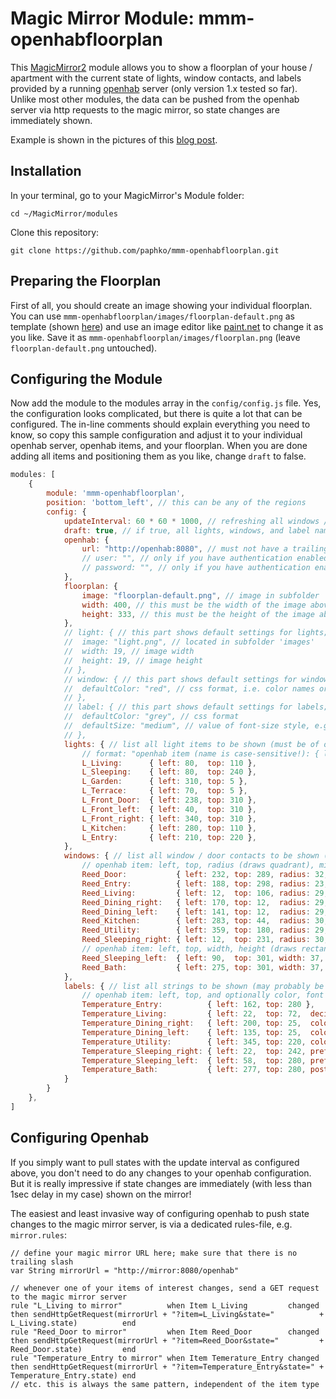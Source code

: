 # Magic Mirror Module: mmm-openhabfloorplan
This [MagicMirror2](https://github.com/MichMich/MagicMirror) module allows you to show a floorplan of your house / apartment with the current state of lights, window contacts, and labels provided by a running [openhab](http://www.openhab.org/) server (only version 1.x tested so far).
Unlike most other modules, the data can be pushed from the openhab server via http requests to the magic mirror, so state changes are immediately shown.

Example is shown in the pictures of this [blog post](https://paphko.blogspot.de/2016/01/magic-mirror-openhab.html).

## Installation

In your terminal, go to your MagicMirror's Module folder:
````
cd ~/MagicMirror/modules
````

Clone this repository:
````
git clone https://github.com/paphko/mmm-openhabfloorplan.git
````

## Preparing the Floorplan

First of all, you should create an image showing your individual floorplan.
You can use `mmm-openhabfloorplan/images/floorplan-default.png` as template (shown [here](images/README.md)) and use an image editor like [paint.net](http://www.getpaint.net/index.html) to change it as you like.
Save it as `mmm-openhabfloorplan/images/floorplan.png` (leave `floorplan-default.png` untouched).

## Configuring the Module

Now add the module to the modules array in the `config/config.js` file.
Yes, the configuration looks complicated, but there is quite a lot that can be configured.
The in-line comments should explain everything you need to know, so copy this sample configuration and adjust it to your individual openhab server, openhab items, and your floorplan.
When you are done adding all items and positioning them as you like, change `draft` to false.
````javascript
modules: [
	{
		module: 'mmm-openhabfloorplan',
		position: 'bottom_left', // this can be any of the regions
		config: {
			updateInterval: 60 * 60 * 1000, // refreshing all windows / lights / labels once per hour; 0 to disable periodic update
			draft: true, // if true, all lights, windows, and label names are shown; if false, get states from openhab
			openhab: {
				url: "http://openhab:8080", // must not have a trailing slash!
				// user: "", // only if you have authentication enabled
				// password: "", // only if you have authentication enabled
			},
			floorplan: {
				image: "floorplan-default.png", // image in subfolder 'images'; change to floorplan.png to avoid git repository changes
				width: 400, // this must be the width of the image above
				height: 333, // this must be the height of the image above
			},
			// light: { // this part shows default settings for lights; may optionally be overwritten
			//	image: "light.png", // located in subfolder 'images'
			//	width: 19, // image width
			//	height: 19, // image height
			// },
			// window: { // this part shows default settings for windows; may optionally be overwritten
			//	defaultColor: "red", // css format, i.e. color names or color codes
			// },
			// label: { // this part shows default settings for labels; may optionally be overwritten
			//	defaultColor: "grey", // css format
			//	defaultSize: "medium", // value of font-size style, e.g. xx-small, small, medium, large, x-large, 1.2em, 20px
			// },
			lights: { // list all light items to be shown (must be of openhab type Switch or Dimmer)
				// format: "openhab item (name is case-sensitive!): { left, top }"
				L_Living:      { left: 80,  top: 110 },
				L_Sleeping:    { left: 80,  top: 240 },
				L_Garden:      { left: 310, top: 5 },
				L_Terrace:     { left: 70,  top: 5 },
				L_Front_Door:  { left: 238, top: 310 },
				L_Front_left:  { left: 40,  top: 310 },
				L_Front_right: { left: 340, top: 310 },
				L_Kitchen:     { left: 280, top: 110 },
				L_Entry:       { left: 210, top: 220 },
			},
			windows: { // list all window / door contacts to be shown (must be of openhab type Switch or Contact)
				// openhab item: left, top, radius (draws quadrant), midPoint, and optionally counterwindow and color
				Reed_Door:           { left: 232, top: 289, radius: 32, midPoint: "bottom-right", color: "orange" },
				Reed_Entry:          { left: 188, top: 298, radius: 23, midPoint: "bottom-left" },
				Reed_Living:         { left: 12,  top: 106, radius: 29, midPoint: "top-left", counterwindow: "vertical" },
				Reed_Dining_right:   { left: 170, top: 12,  radius: 29, midPoint: "top-left", counterwindow: "horizontal" },
				Reed_Dining_left:    { left: 141, top: 12,  radius: 29, midPoint: "top-left" },
				Reed_Kitchen:        { left: 283, top: 44,  radius: 30, midPoint: "top-right", color: "orange" },
				Reed_Utility:        { left: 359, top: 180, radius: 29, midPoint: "bottom-right" },
				Reed_Sleeping_right: { left: 12,  top: 231, radius: 30, midPoint: "top-left" },
				// openhab item: left, top, width, height (draws rectangle), and optionally color
				Reed_Sleeping_left:  { left: 90,  top: 301, width: 37, height: 20 },
				Reed_Bath:           { left: 275, top: 301, width: 37, height: 20 },
			},
			labels: { // list all strings to be shown (may probably be any openhab type, resonable for String and Number)
				// openhab item: left, top, and optionally color, font size, prefix, postfix, and number of decimals for floating numbers
				Temperature_Entry:          { left: 162, top: 280 },
				Temperature_Living:         { left: 22,  top: 72,  decimals: 1 },
				Temperature_Dining_right:   { left: 200, top: 25,  color: "white", size: "x-small" },
				Temperature_Dining_left:    { left: 135, top: 25,  color: "white", size: "x-small" },
				Temperature_Utility:        { left: 345, top: 220, color: "green", decimals: 2 },
				Temperature_Sleeping_right: { left: 22,  top: 242, prefix: "outside: ", postfix: "°C" },
				Temperature_Sleeping_left:  { left: 58,  top: 280, prefix: "inside: ", postfix: "°C" },
				Temperature_Bath:           { left: 277, top: 280, postfix: "°C", decimals: 1 },
			}
		}
	},
]
````

## Configuring Openhab

If you simply want to pull states with the update interval as configured above, you don't need to do any changes to your openhab configuration.
But it is really impressive if state changes are immediately (with less than 1sec delay in my case) shown on the mirror!

The easiest and least invasive way of configuring openhab to push state changes to the magic mirror server, is via a dedicated rules-file, e.g. `mirror.rules`:

````
// define your magic mirror URL here; make sure that there is no trailing slash
var String mirrorUrl = "http://mirror:8080/openhab"

// whenever one of your items of interest changes, send a GET request to the magic mirror server
rule "L_Living to mirror"          when Item L_Living         changed then sendHttpGetRequest(mirrorUrl + "?item=L_Living&state="          + L_Living.state)          end
rule "Reed_Door to mirror"         when Item Reed_Door        changed then sendHttpGetRequest(mirrorUrl + "?item=Reed_Door&state="         + Reed_Door.state)         end
rule "Temperature_Entry to mirror" when Item Temerature_Entry changed then sendHttpGetRequest(mirrorUrl + "?item=Temperature_Entry&state=" + Temperature_Entry.state) end
// etc. this is always the same pattern, independent of the item type
````
